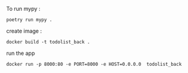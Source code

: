 To run mypy :

```
poetry run mypy .
```

create image : 
```shell
docker build -t todolist_back .
```

run the app
```shell
docker run -p 8000:80 -e PORT=8000 -e HOST=0.0.0.0  todolist_back
```
